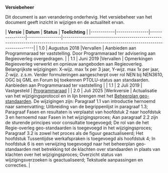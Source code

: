 **Versiebeheer**

Dit document is aan verandering onderhevig. Het versiebeheer van het document geeft inzicht in wijzigen en de actualiteit ervan.

<table style='width: 100%;'><caption></caption>
<colgroup><col id='col1' style='width: 21.608156644652997%;'>
<col id='col2' style='width: 78.391843355347%;'>
</colgroup>



| **Versie** | **Datum**      | **Status**     |  **Toelichting**                                                                                                                             |
|------------|----------------|----------------|-----------------|---------------------------------------------------------------------------------------------------------------------------------------------| 
| 1.0        | Augustus 2018  |Vervallen       | Aanbieden aan Programmaraad ter vaststelling. Door Programmaraad ter advisering aan Regieoverleg overgedragen.                             |
| 1.1        | Juni 2019	  |Vervallen       | Opmerkingen Regieoverleg verwerkt en opnieuw aangeboden aan Regieoverleg. Belangrijkste wijzigingen: X-wijz. max 1x per 3 jaar, Y-wijz. max 1x per jaar, Z-wijz. z.s.m. Verder formuleringen aangescherpt over rol NEN bij NEN3610, OGC bij GML en Forum bij toekennen PTOLU-status aan standaarden. Aanbieden aan Programmaraad ter vaststelling                 |
| 1.1	     | 2 Juli 2019    |	Vastgesteld    | <a href='https://www.geonovum.nl/over-geonovum/wie-wij-zijn#Programmaraad' target='_blank'>Programmaraad</a>                                                                                                                  |
| 2.0        | Juli  2025     |Werkversie      | Actualisatie van het wijzigingsprotocol en in lijn brengen met het <a href='https://docs.geostandaarden.nl/gbd/gsb/' target='_blank'>Beheerplan geo-standaarden</a>. De wijzigingen zijn: Paragraaf 1.1 van introductie hernoemd naar samenvatting; Uitbreiding van de begrippenlijst in paragraaf 1.3; Paragraaf Fasen en resultaten is verplaatst van hoofdstuk 2 naar hoofdstuk 3 en hernoemd naar Fasen in het wijzigingsproces; Aan paragraaf 2.2 zijn de sturende principes voor consultatie toegevoegd; De rol van de het Regie-overleg geo-standaarden is toegevoegd in het wijzigingsproces; Paragraaf 3.2 is zowel het proces als de figuur geactualiseerd; Het hoofdstuk Tussentijdse werkafspraken is toegevoegd als hoofdstuk 4; In hoofdstuk 6 is een verwijzing toegevoegd naar het beheerplan geo-standaarden met betrekking tot  de klachten over standaarden in plaats van klachten over het wijzigingsproces; Overzicht status van wijzigingsverzoeken is geactualiseerd; Tekstuele aanpassingen en correcties.                                            |

